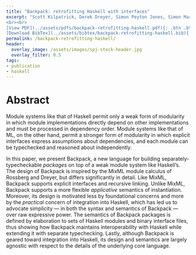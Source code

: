```yaml
---
title: "Backpack: retrofitting Haskell with interfaces"
excerpt: "Scott Kilpatrick, Derek Dreyer, Simon Peyton Jones, Simon Marlow <br><br> Published in <em>POPL '14</em> by ACM
<br><br>
[View PDF](../assets/pdfs/backpack-retrofitting-haskell.pdf){: .btn .btn--info ..btn--large}
[Download BibTex](../assets/bibtex/backpack-retrofitting-haskell.bib){: .btn .btn--info ..btn--large}"
permalink: /backpack-retrofitting-haskell/
header:
  overlay_image: /assets/images/spj-stock-header.jpg
  overlay_filter: 0.5
tags:
- publication
- haskell
---
```


# Abstract
Module systems like that of Haskell permit only a weak form of modularity in which module implementations directly depend on other implementations and must be processed in dependency order. Module systems like that of ML, on the other hand, permit a stronger form of modularity in which explicit interfaces express assumptions about dependencies, and each module can be typechecked and reasoned about independently.

In this paper, we present Backpack, a new language for building separately-typecheckable _packages_ on top of a weak module system like Haskell’s. The design of Backpack is inspired by the MixML module calculus of Rossberg and Dreyer, but differs significantly in detail. Like MixML, Backpack supports explicit interfaces and recursive linking. Unlike MixML, Backpack supports a more flexible _applicative_ semantics of instantiation. Moreover, its design is motivated less by foundational concerns and more by the _practical_ concern of integration into Haskell, which has led us to advocate simplicity — in both the syntax and semantics of Backpack — over raw expressive power. The semantics of Backpack packages is defined by elaboration to sets of Haskell modules and binary interface files, thus showing how Backpack maintains interoperability with Haskell while extending it with separate typechecking. Lastly, although Backpack is geared toward integration into Haskell, its design and semantics are largely agnostic with respect to the details of the underlying core language.
